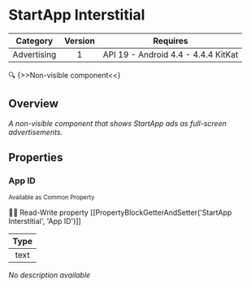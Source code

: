 # StartApp Interstitial

| Category | Version | Requires |
|:--------:|:-------:|:--------:|
|Advertising|1|API 19 - Android 4.4 - 4.4.4 KitKat|

:mag: {>>Non-visible component<<}

## Overview

_A non-visible component that shows StartApp ads as full-screen advertisements._

## Properties

### App ID

<small>Available as Common Property</small>

:eyes::pencil: Read-Write property
[[PropertyBlockGetterAndSetter('StartApp Interstitial', 'App ID')]]

| Type |
|:----:|
|text|

_No description available_